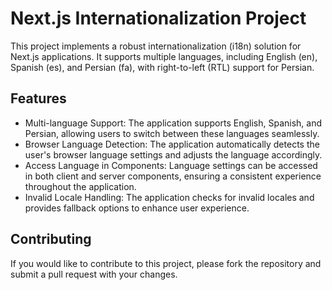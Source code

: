 # Next.js Internationalization Project

This project implements a robust internationalization (i18n) solution for Next.js applications. It supports multiple languages, including English (en), Spanish (es), and Persian (fa), with right-to-left (RTL) support for Persian.

## Features

- Multi-language Support: The application supports English, Spanish, and Persian, allowing users to switch between these languages seamlessly.
- Browser Language Detection: The application automatically detects the user's browser language settings and adjusts the language accordingly.
- Access Language in Components: Language settings can be accessed in both client and server components, ensuring a consistent experience throughout the application.
- Invalid Locale Handling: The application checks for invalid locales and provides fallback options to enhance user experience.

## Contributing

If you would like to contribute to this project, please fork the repository and submit a pull request with your changes.
